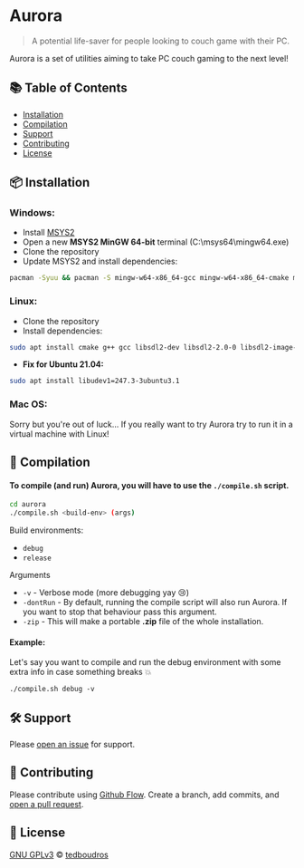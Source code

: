 # Aurora

> A potential life-saver for people looking to couch game with their PC.

Aurora is a set of utilities aiming to take PC couch gaming to the next level!

## :books: Table of Contents

- [Installation](#package-installation)
- [Compilation](#rocket-compilation)
- [Support](#hammer_and_wrench-support)
- [Contributing](#memo-contributing)
- [License](#scroll-license)

## :package: Installation

### Windows:

- Install [MSYS2](https://www.msys2.org/)
- Open a new **MSYS2 MinGW 64-bit** terminal (C:\msys64\mingw64.exe)
- Clone the repository
- Update MSYS2 and install dependencies:

```sh
pacman -Syuu && pacman -S mingw-w64-x86_64-gcc mingw-w64-x86_64-cmake mingw-w64-x86_64-make mingw-w64-x86_64-SDL2 mingw-w64-x86_64-SDL2_image mingw-w64-x86_64-SDL2_ttf
```

### Linux:
- Clone the repository
- Install dependencies:

```sh
sudo apt install cmake g++ gcc libsdl2-dev libsdl2-2.0-0 libsdl2-image-dev libsdl2-image-2.0-0 libsdl2-ttf-dev libsdl2-ttf-2.0-0
```

- **Fix for Ubuntu 21.04:**

```sh
sudo apt install libudev1=247.3-3ubuntu3.1
```

### Mac OS:

Sorry but you're out of luck...
If you really want to try Aurora try to run it in a virtual machine with Linux!

## :rocket: Compilation

#### To compile (and run) Aurora, you will have to use the `./compile.sh` script.

```sh
cd aurora
./compile.sh <build-env> (args)
```

Build environments:

- `debug`
- `release`

Arguments

- `-v` - Verbose mode (more debugging yay :cry:)
- `-dontRun` - By default, running the compile script will also run Aurora. If you want to stop that behaviour pass this argument.
- `-zip` - This will make a portable **.zip** file of the whole installation.

#### Example:

Let's say you want to compile and run the debug environment with some extra info in case something breaks :boom:

`./compile.sh debug -v`

## :hammer_and_wrench: Support

Please [open an issue](https://github.com/tedboudros/aurora/issues/new) for support.

## :memo: Contributing

Please contribute using [Github Flow](https://guides.github.com/introduction/flow/). Create a branch, add commits, and [open a pull request](https://github.com/tedboudros/aurora/compare/).

## :scroll: License

[GNU GPLv3](LICENSE) © [tedboudros](https://github.com/tedboudros)
